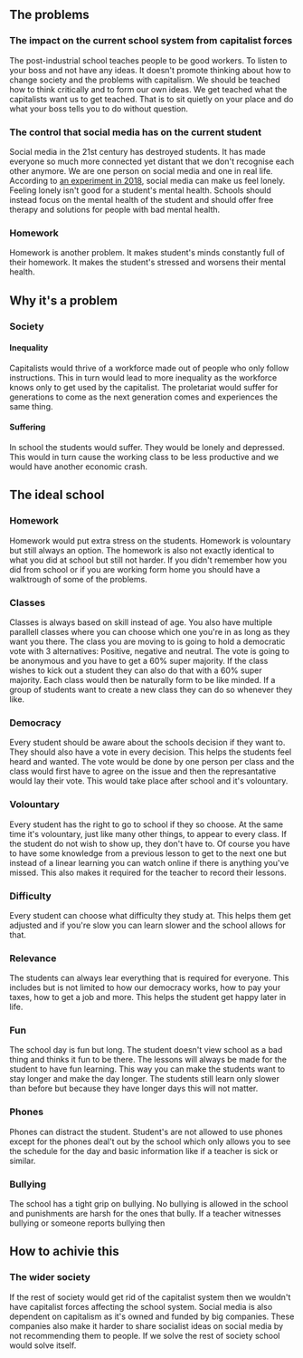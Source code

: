 ## The problems

### The impact on the current school system from capitalist forces
The post-industrial school teaches people to be good workers. To listen to your boss and not have any ideas. It doesn't promote thinking about how to change society and the problems with capitalism. We should be teached how to think critically and to form our own ideas. We get teached what the capitalists want us to get teached. That is to sit quietly on your place and do what your boss tells you to do without question.

### The control that social media has on the current student 
Social media in the 21st century has destroyed students. It has made everyone so much more  connected yet distant that we don't recognise each other anymore. We are one person on social media and one in real life. According to [an experiment in 2018](https://guilfordjournals.com/doi/10.1521/jscp.2018.37.10.751), social media can make us feel lonely. Feeling lonely isn't good for a student's mental health. Schools should instead focus on the mental health of the student and should offer free therapy and solutions for people with bad mental health.

### Homework
Homework is another problem. It makes student's minds constantly full of their homework. It makes the student's stressed and worsens their mental health.

## Why it's a problem

### Society

#### Inequality
Capitalists would thrive of a workforce made out of people who only follow instructions. This in turn would lead to more inequality as the workforce knows only to get used by the capitalist. The proletariat would suffer for generations to come as the next generation comes and experiences the same thing.  

#### Suffering
In school the students would suffer. They would be lonely and depressed. This would in turn cause the working class to be less productive and we would have another economic crash.

## The ideal school

### Homework
Homework would put extra stress on the students. Homework is volountary but still always an option. The homework is also not exactly identical to what you did at school but still not harder. If you didn't remember how you did from school or if you are working form home you should have a walktrough of some of the problems.

### Classes
Classes is always based on skill instead of age. You also have multiple parallell classes where you can choose which one you're in as long as they want you there. The class you are moving to is  going to hold a democratic vote with 3 alternatives: Positive, negative and neutral. The vote is going to be anonymous and you have to get a 60% super majority. If the class wishes to kick out a student they can also do that with a 60% super majority. Each class would then be naturally form to be like minded. If a group of students want to create a new class they can do so whenever they like.

### Democracy
Every student should be aware about the schools decision if they want to. They should also have a vote in every decision. This helps the students feel heard and wanted. The vote would be done by one person per class and the class would first have to agree on the issue and then the represantative would lay their vote. This would take place after school and it's volountary.

### Volountary
Every student has the right to go to school if they so choose. At the same time it's volountary, just like many other things, to appear to every class. If the student do not wish to show up, they don't have to. Of course you have to have some knowledge from a previous lesson to get to the next one but instead of a linear learning you can watch online if there is anything you've missed. This also makes it required for the teacher to record their lessons.

### Difficulty
Every student can choose what difficulty they study at. This helps them get adjusted and if you're slow you can learn slower and the school allows for that.

### Relevance
The students can always lear everything that is required for everyone. This includes but is not limited to how our democracy works, how to pay your taxes, how to get a job and more. This helps the student get happy later in life. 

### Fun
The school day is fun but long. The student doesn't view school as a bad thing and thinks it fun to be there. The lessons will always be made for the student to have fun learning. This way you can make the students want to stay longer and make the day longer. The students still learn only slower than before but because they have longer days this will not matter. 

### Phones
Phones can distract the student. Student's are not allowed to use phones except for the phones deal't out by the school which only allows you to see the schedule for the day and basic information like if a teacher is sick or similar.

### Bullying
The school has a tight grip on bullying. No bullying is allowed in the school and punishments are harsh for the ones that bully. If a teacher witnesses bullying or someone reports bullying then 

## How to achivie this

### The wider society
If the rest of society would get rid of the capitalist system then we wouldn't have capitalist forces affecting the school system. Social media is also dependent on capitalism as it's owned and funded by big companies. These companies also make it harder to share socialist ideas on social media by not recommending them to people. If we solve the rest of society school would solve itself. 


